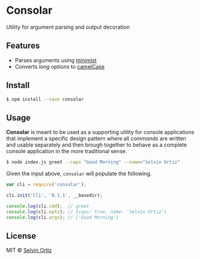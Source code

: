 # Consolar
Utility for argument parsing and output decoration

## Features
- Parses arguments using [minimist](https://github.com/substack/minimist)
- Converts _long options_ to [camelCase](https://lodash.com/docs#camelCase)

## Install
```sh
$ npm install --save consolar
```

## Usage
**Consolar** is meant to be used as a supporting utility for console applications that implement a specific design pattern where all _commands_ are written and usable separately and then brough together to behave as a complete console application in the more traditional sense.

```sh
$ node index.js greet --caps "Good Morning" --name="Selvin Ortiz"
```

Given the input above, `consolar` will populate the following.

```js
var cli = require('consolar');

cli.init('Cli', '0.1.1', __basedir);

console.log(cli.cmd);  // greet
console.log(cli.opts); // {caps: true, name: 'Selvin Ortiz'}
console.log(cli.args); // ['Good Morning']
```

## License
MIT &copy; [Selvin Ortiz](http://selv.in "Selvin Ortiz")